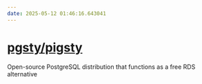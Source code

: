 ```yaml
---
date: 2025-05-12 01:46:16.643041
---
```


# [pgsty/pigsty](https://github.com/pgsty/pigsty)

Open-source PostgreSQL distribution that functions as a free RDS alternative